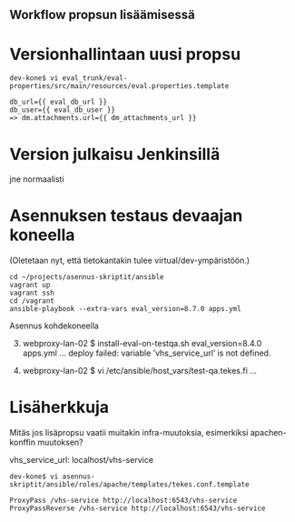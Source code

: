 
Workflow propsun lisäämisessä
-----------------------------


Versionhallintaan uusi propsu
=============================


`dev-kone$ vi eval_trunk/eval-properties/src/main/resources/eval.properties.template`

    db_url={{ eval_db_url }}
    db_user={{ eval_db_user }}
    => dm.attachments.url={{ dm_attachments_url }}


Version julkaisu Jenkinsillä
=========================

jne normaalisti


Asennuksen testaus devaajan koneella
==============================

(Oletetaan nyt, että tietokantakin tulee virtual/dev-ympäristöön.)

    cd ~/projects/asennus-skriptit/ansible
    vagrant up
    vagrant ssh 
    cd /vagrant
    ansible-playbook --extra-vars eval_version=8.7.0 apps.yml 

Asennus kohdekoneella


3. webproxy-lan-02 $ install-eval-on-testqa.sh eval_version=8.4.0 apps.yml
…
deploy failed: variable ’vhs_service_url’ is not defined. 

4. webproxy-lan-02 $ vi /etc/ansible/host_vars/test-qa.tekes.fi
…



Lisäherkkuja
============

Mitäs jos lisäpropsu vaatii muitakin infra-muutoksia, esimerkiksi apachen-konffin 
muutoksen?

vhs_service_url: localhost/vhs-service


`dev-kone$ vi asennus-skriptit/ansible/roles/apache/templates/tekes.conf.template`

    ProxyPass /vhs-service http://localhost:6543/vhs-service
    ProxyPassReverse /vhs-service http://localhost:6543/vhs-service





